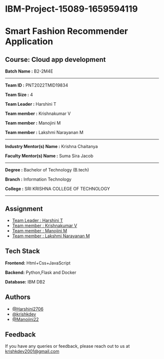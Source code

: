 # IBM-Project-15089-1659594119
# Smart Fashion Recommender Application
## Course: Cloud app development

**Batch Name :** B2-2M4E

---

**Team ID :** PNT2022TMID19834


**Team Size :** 4

**Team Leader :** Harshini T

**Team member :** Krishnakumar V

**Team member :** Manojini M

**Team member :** Lakshmi Narayanan M

---
**Industry Mentor(s) Name :** Krishna Chaitanya

**Faculty Mentor(s) Name :** Suma Sira Jacob

---

**Degree	:**	
Bachelor of Technology (B.tech)

**Branch	:**	
Information Technology

**College	:**	
SRI KRISHNA COLLEGE OF TECHNOLOGY

---





## Assignment  

 - [Team Leader : Harshini T](https://github.com/krishkdev)
 - [Team member : Krishnakumar V](https://github.com/krishkdev)
 - [Team member : Manojini M](https://github.com/Manojini22)
 - [Team member : Lakshmi Narayanan M](https://github.com/Manojini22)


## Tech Stack

**Frontend:** Html+Css+JavaScript

**Backend:** Python,Flask and Docker

**Database:** IBM DB2



## Authors

- [@Harshini2706](https://github.com/Harshini2706)
- [@krishkdev](https://github.com/krishkdev)
- [@Manojini22](https://github.com/Manojini22)


## Feedback

If you have any queries or feedback, please reach out to us at krishkdev2001@gmail.com





